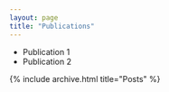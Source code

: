 ```yaml
---
layout: page
title: "Publications"
---
```


* Publication 1
* Publication 2


{% include archive.html title="Posts" %}

